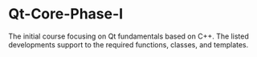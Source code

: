 # Qt-Core-Phase-I
The initial course focusing on Qt fundamentals based on C++. The listed developments support to the required functions, classes, and templates.
